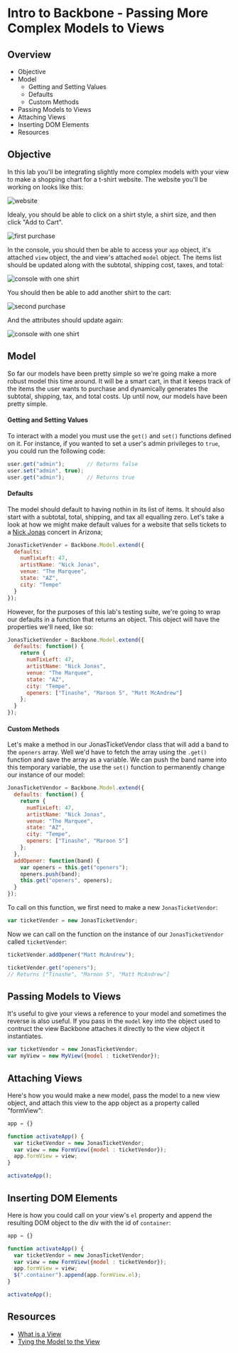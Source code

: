 # Intro to Backbone - Passing More Complex Models to Views

## Overview

* Objective
* Model
  * Getting and Setting Values
  * Defaults
  * Custom Methods
* Passing Models to Views
* Attaching Views
* Inserting DOM Elements
* Resources

## Objective

In this lab you'll be integrating slightly more complex models with your view to make a shopping chart for a t-shirt website. The website you'll be working on looks like this:

![website](http://web-dev-readme-photos.s3.amazonaws.com/js/dino/html.png)

Idealy, you should be able to click on a shirt style, a shirt size, and then click "Add to Cart".

![first purchase](http://web-dev-readme-photos.s3.amazonaws.com/js/dino/first-purchase.png)

In the console, you should then be able to access your `app` object, it's attached `view` object, the and view's attached `model` object. The items list should be updated along with the subtotal, shipping cost, taxes, and total:

![console with one shirt](http://web-dev-readme-photos.s3.amazonaws.com/js/dino/one-shirt.png)

You should then be able to add another shirt to the cart:

![second purchase](http://web-dev-readme-photos.s3.amazonaws.com/js/dino/second-purchase.png)

And the attributes should update again:

![console with one shirt](http://web-dev-readme-photos.s3.amazonaws.com/js/dino/two-shirts.png)

## Model

So far our models have been pretty simple so we're going make a more robust model this time around. It will be a smart cart, in that it keeps track of the items the user wants to purchase and dynamically generates the subtotal, shipping, tax, and total costs. Up until now, our models have been pretty simple.

#### Getting and Setting Values

To interact with a model you must use the `get()` and `set()` functions defined on it. For instance, if you wanted to set a user's admin privileges to `true`, you could run the following code:

```javascript
user.get("admin");       // Returns false
user.set("admin", true);
user.get("admin");       // Returns true
```

#### Defaults

The model should default to having nothin in its list of items. It should also start with a subtotal, total, shipping, and tax all equalling zero. Let's take a look at how we might make default values for a website that sells tickets to a [Nick Jonas](http://media.giphy.com/media/CxJ3esBGiK3du/giphy.gif) concert in Arizona;

```javascript
JonasTicketVender = Backbone.Model.extend({
  defaults:
    numTixLeft: 47,
    artistName: "Nick Jonas",
    venue: "The Marquee",
    state: "AZ",
    city: "Tempe"
  }
});
```

However, for the purposes of this lab's testing suite, we're going to wrap our defaults in a function that returns an object. This object will have the properties we'll need, like so:

```javascript
JonasTicketVender = Backbone.Model.extend({
  defaults: function() { 
    return {
      numTixLeft: 47,
      artistName: "Nick Jonas",
      venue: "The Marquee",
      state: "AZ",
      city: "Tempe",
      openers: ["Tinashe", "Maroon 5", "Matt McAndrew"]
    };
  }
});
```

#### Custom Methods

Let's make a method in our JonasTicketVendor class that will add a band to the `openers` array. Well we'd have to fetch the array using the `.get()` function and save the array as a variable. We can push the band name into this temporary variable, the use the `set()` function to permanently change our instance of our model:

```javascript
JonasTicketVendor = Backbone.Model.extend({
  defaults: function() { 
    return {
      numTixLeft: 47,
      artistName: "Nick Jonas",
      venue: "The Marquee",
      state: "AZ",
      city: "Tempe",
      openers: ["Tinashe", "Maroon 5"]
    };
  },
  addOpener: function(band) {
    var openers = this.get("openers");
    openers.push(band);
    this.get("openers", openers);
  }
});
```

To call on this function, we first need to make a new `JonasTicketVendor`:

```javascript
var ticketVender = new JonasTicketVendor;
```

Now we can call on the function on the instance of our `JonasTicketVendor` called `ticketVender`:

```javascript
ticketVender.addOpener("Matt McAndrew");

ticketVender.get("openers");
// Returns ["Tinashe", "Maroon 5", "Matt McAndrew"]
```

## Passing Models to Views

It's useful to give your views a reference to your model and sometimes the reverse is also useful. If you pass in the `model` key into the object used to contruct the view Backbone attaches it directly to the view object it instantiates.

```javascript
var ticketVendor = new JonasTicketVendor;
var myView = new MyView({model : ticketVendor});
```

## Attaching Views

Here's how you would make a new model, pass the model to a new view object, and attach this view to the app object as a property called "formView":

```javascript
app = {}

function activateApp() {
  var ticketVendor = new JonasTicketVendor;
  var view = new FormView({model : ticketVendor});
  app.formView = view;
}

activateApp();
```

## Inserting DOM Elements

Here is how you could call on your view's `el` property and append the resulting DOM object to the div with the id of `container`:

```javascript
app = {}

function activateApp() {
  var ticketVendor = new JonasTicketVendor;
  var view = new FormView({model : ticketVendor});
  app.formView = view;
  $(".container").append(app.formView.el);
}

activateApp();
```

## Resources

* [What is a View](https://cdnjs.com/libraries/backbone.js/tutorials/what-is-a-view/)
* [Tying the Model to the View](http://orizens.com/wp/topics/backbone-view-patterns-the-relationship-with-model/)
